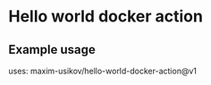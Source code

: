 # Hello world docker action

## Example usage

  uses: 
    maxim-usikov/hello-world-docker-action@v1

